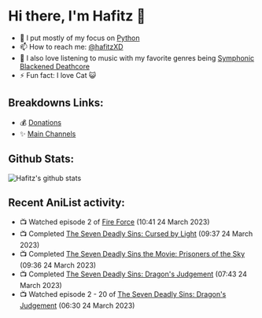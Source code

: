 # Hi there, I'm Hafitz 👋
- 🐍 I put mostly of my focus on [Python](https://python.org)
- 📫 How to reach me: [@hafitzXD](https://t.me/hafitzXD)
- 🎵 I also love listening to music with my favorite genres being [Symphonic Blackened Deathcore](https://youtu.be/qyYmS_iBcy4)
- ⚡ Fun fact: I love Cat 😺

## Breakdowns Links:
- 💰 [Donations](https://t.me/TheBreakdowns/2)
- ✨ [Main Channels](https://t.me/TheBreakdowns)

## Github Stats:
![Hafitz's github stats](https://github-readme-stats.vercel.app/api?username=breakdowns&show_icons=true&count_private=true&bg_color=00000000&text_color=777)

## Recent AniList activity:
<!-- ANILIST_ACTIVITY:start -->

-   📺 Watched episode 2 of [Fire Force](https://anilist.co/anime/105310) (10:41 24 March 2023)
-   📺 Completed [The Seven Deadly Sins: Cursed by Light](https://anilist.co/anime/128740) (09:37 24 March 2023)
-   📺 Completed [The Seven Deadly Sins the Movie: Prisoners of the Sky](https://anilist.co/anime/99540) (09:36 24 March 2023)
-   📺 Completed [The Seven Deadly Sins: Dragon's Judgement](https://anilist.co/anime/116752) (07:43 24 March 2023)
-   📺 Watched episode 2 - 20 of [The Seven Deadly Sins: Dragon's Judgement](https://anilist.co/anime/116752) (06:30 24 March 2023)

<!-- ANILIST_ACTIVITY:end -->
